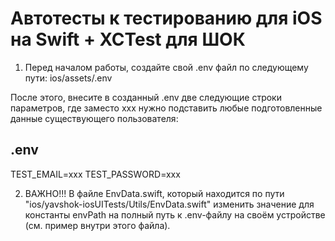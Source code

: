 # Автотесты к тестированию для iOS на Swift + XCTest для ШОК

1) Перед началом работы, создайте свой .env файл по следующему пути:
ios/assets/.env
 
После этого, внесите в созданный .env две следующие строки параметров, где заместо xxx нужно подставить любые подготовленные данные существующего пользователя:
## .env
TEST_EMAIL=xxx
TEST_PASSWORD=xxx
 
2) ВАЖНО!!! В файле EnvData.swift, который находится по пути "ios/yavshok-iosUITests/Utils/EnvData.swift"
 изменить значение для константы envPath на полный путь к .env-файлу на своём устройстве (см. пример внутри этого файла).
